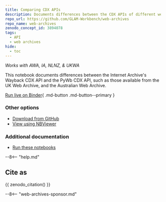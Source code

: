 ```yaml
---
title: Comparing CDX APIs
description: Documents differences between the CDX APIs of different web archives systems, and demonstrates how to work around them. 
repo_url: https://github.com/GLAM-Workbench/web-archives
repo_name: web-archives
zenodo_concept_id: 3894078
tags:
  - API
  - web archives
hide:
  - toc
---
```


*Works with AWA, IA, NLNZ, & UKWA*

This notebook documents differences between the Internet Archive's Wayback CDX API and the PyWb CDX API, such as those available from the UK Web Archive, and the Australian Web Archive.

[Run live on Binder](https://mybinder.org/v2/gh/GLAM-Workbench/web-archives/master?urlpath=/lab/tree/comparing_cdx_apis.ipynb){ .md-button .md-button--primary }

### Other options

* [Download from GitHub](https://github.com/GLAM-Workbench/web-archives/blob/master/comparing_cdx_apis.ipynb)
* [View using NBViewer](https://nbviewer.jupyter.org/github/GLAM-Workbench/web-archives/blob/master/comparing_cdx_apis.ipynb)

### Additional documentation

* [Run these notebooks](../#run-these-notebooks)

--8<-- "help.md"

## Cite as

{{ zenodo_citation() }}

--8<-- "web-archives-sponsor.md"